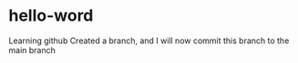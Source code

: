 # hello-word
Learning github
Created a branch, and I will now commit this branch to the main branch
